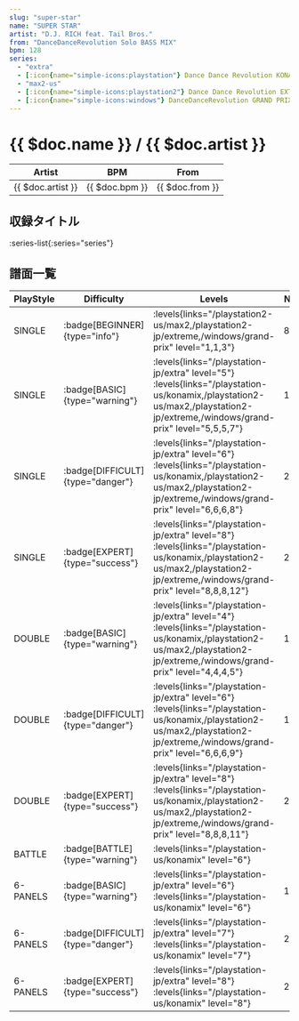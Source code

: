 ```yaml
---
slug: "super-star"
name: "SUPER STAR"
artist: "D.J. RICH feat. Tail Bros."
from: "DanceDanceRevolution Solo BASS MIX"
bpm: 128
series:
  - "extra"
  - [:icon{name="simple-icons:playstation"} Dance Dance Revolution KONAMIX :icon{name="flag:us-4x3"}](/playstation-us/konamix)
  - "max2-us"
  - [:icon{name="simple-icons:playstation2"} Dance Dance Revolution EXTREME :icon{name="flag:jp-4x3"}](/playstation2-jp/extreme)
  - [:icon{name="simple-icons:windows"} DanceDanceRevolution GRAND PRIX (グランプリプレー)](/windows/grand-prix)
---
```


# {{ $doc.name }} / {{ $doc.artist }}

|Artist|BPM|From|
|------|---|----|
|{{ $doc.artist }}|{{ $doc.bpm }}|{{ $doc.from }}|

## 収録タイトル

:series-list{:series="series"}

## 譜面一覧

|PlayStyle|Difficulty|Levels|Notes|Movie|
|---------|----------|------|-----|-----|
|SINGLE| :badge[BEGINNER]{type="info"}| :levels{links="/playstation2-us/max2,/playstation2-jp/extreme,/windows/grand-prix" level="1,1,3"}|84/0||
|SINGLE| :badge[BASIC]{type="warning"}|<div class="field is-grouped is-grouped-multiline"> :levels{links="/playstation-jp/extra" level="5"} :levels{links="/playstation-us/konamix,/playstation2-us/max2,/playstation2-jp/extreme,/windows/grand-prix" level="5,5,5,7"}</div>|195/0||
|SINGLE| :badge[DIFFICULT]{type="danger"}|<div class="field is-grouped is-grouped-multiline"> :levels{links="/playstation-jp/extra" level="6"} :levels{links="/playstation-us/konamix,/playstation2-us/max2,/playstation2-jp/extreme,/windows/grand-prix" level="6,6,6,8"}</div>|229/0||
|SINGLE| :badge[EXPERT]{type="success"}|<div class="field is-grouped is-grouped-multiline"> :levels{links="/playstation-jp/extra" level="8"} :levels{links="/playstation-us/konamix,/playstation2-us/max2,/playstation2-jp/extreme,/windows/grand-prix" level="8,8,8,12"}</div>|289/0||
|DOUBLE| :badge[BASIC]{type="warning"}|<div class="field is-grouped is-grouped-multiline"> :levels{links="/playstation-jp/extra" level="4"} :levels{links="/playstation-us/konamix,/playstation2-us/max2,/playstation2-jp/extreme,/windows/grand-prix" level="4,4,4,5"}</div>|157/0||
|DOUBLE| :badge[DIFFICULT]{type="danger"}|<div class="field is-grouped is-grouped-multiline"> :levels{links="/playstation-jp/extra" level="6"} :levels{links="/playstation-us/konamix,/playstation2-us/max2,/playstation2-jp/extreme,/windows/grand-prix" level="6,6,6,9"}</div>|195/0||
|DOUBLE| :badge[EXPERT]{type="success"}|<div class="field is-grouped is-grouped-multiline"> :levels{links="/playstation-jp/extra" level="8"} :levels{links="/playstation-us/konamix,/playstation2-us/max2,/playstation2-jp/extreme,/windows/grand-prix" level="8,8,8,11"}</div>|262/0||
|BATTLE| :badge[BATTLE]{type="warning"}| :levels{links="/playstation-us/konamix" level="6"}|||
|6-PANELS| :badge[BASIC]{type="warning"}|<div class="field is-grouped is-grouped-multiline"> :levels{links="/playstation-jp/extra" level="6"} :levels{links="/playstation-us/konamix" level="6"}</div>|195/0||
|6-PANELS| :badge[DIFFICULT]{type="danger"}|<div class="field is-grouped is-grouped-multiline"> :levels{links="/playstation-jp/extra" level="7"} :levels{links="/playstation-us/konamix" level="7"}</div>|229/0||
|6-PANELS| :badge[EXPERT]{type="success"}|<div class="field is-grouped is-grouped-multiline"> :levels{links="/playstation-jp/extra" level="8"} :levels{links="/playstation-us/konamix" level="8"}</div>|289/0||
